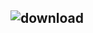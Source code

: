 ###

## ![download](https://github.com/user-attachments/assets/49512f87-c0b3-4ab9-a6c7-18e7b559d73c) ##
